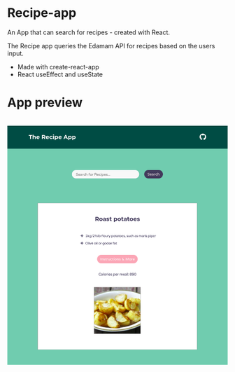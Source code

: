 # Recipe-app
An App that can search for recipes - created with React.


The Recipe app queries the Edamam API for recipes based on the users input.

- Made with create-react-app
- React useEffect and useState

# App preview

<br/>
<img src="/recipe_app_screenshot.png?raw=true" width="700"/>
<br/>
